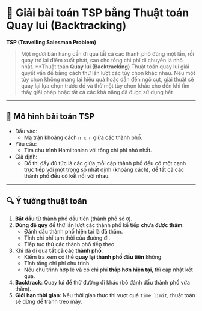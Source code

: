 # 🧭 Giải bài toán TSP bằng Thuật toán Quay lui (Backtracking)

**TSP (Travelling Salesman Problem)** 
> Một người bán hàng cần đi qua tất cả các thành phố đúng một lần, rồi quay trở lại điểm xuất phát, sao cho tổng chi phí di chuyển là nhỏ nhất.
**Thuật toán **Quay lui (Backtracking)**
> Thuật toán quay lui giải quyết vấn đề bằng cách thử lần lượt các tùy chọn khác nhau.
> Nếu một tùy chọn không mang lại hiệu quả hoặc dẫn đến ngõ cụt, giải thuật sẽ quay lại lựa chọn trước đó và thử một tùy chọn khác cho đến khi tìm thấy giải pháp hoặc tất cả các khả năng đã được sử dụng hết
---

## 📐 Mô hình bài toán TSP

- Đầu vào:
  - Ma trận khoảng cách `n x n` giữa các thành phố.
- Yêu cầu:
  - Tìm chu trình Hamiltonian với tổng chi phí nhỏ nhất.
- Giả định:
  - Đồ thị đầy đủ tức là các giữa mỗi cặp thành phố đều có một cạnh trực tiếp với một trọng số nhất định (khoảng cách), để tất cả các thành phố đều có kết nối với nhau.
---

## 🔍 Ý tưởng thuật toán
1. **Bắt đầu** từ thành phố đầu tiên (thành phố số `0`).
2. **Dùng đệ quy** để thử lần lượt các thành phố kế tiếp **chưa được thăm**:
   - Đánh dấu thành phố hiện tại là đã thăm.
   - Tính chi phí tạm thời của đường đi.
   - Tiếp tục thử các thành phố tiếp theo.
3. Khi đã đi qua **tất cả các thành phố**:
   - Kiểm tra xem có thể **quay lại thành phố đầu tiên** không.
   - Tính tổng chi phí chu trình.
   - Nếu chu trình hợp lệ và có chi phí **thấp hơn hiện tại**, thì cập nhật kết quả.
4. **Backtrack**: Quay lui để thử đường đi khác (bỏ đánh dấu thành phố vừa thăm).
5. **Giới hạn thời gian**: Nếu thời gian thực thi vượt quá `time_limit`, thuật toán sẽ dừng để tránh treo máy.

